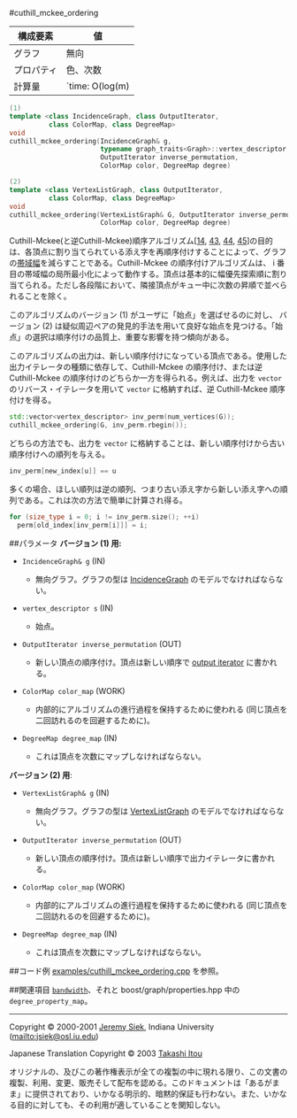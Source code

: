 #cuthill_mckee_ordering

| 構成要素 | 値 |
|----------|----|
| グラフ     | 無向 |
| プロパティ | 色、次数 |
| 計算量     | `time: O(log(m)|E|) where m = max { degree(v) | v in V }` |

```cpp
(1)
template <class IncidenceGraph, class OutputIterator,
          class ColorMap, class DegreeMap>
void 
cuthill_mckee_ordering(IncidenceGraph& g,
                       typename graph_traits<Graph>::vertex_descriptor s,
                       OutputIterator inverse_permutation, 
                       ColorMap color, DegreeMap degree)

(2)
template <class VertexListGraph, class OutputIterator, 
          class ColorMap, class DegreeMap>
void 
cuthill_mckee_ordering(VertexListGraph& G, OutputIterator inverse_permutation, 
                       ColorMap color, DegreeMap degree)
```

Cuthill-Mckee(と逆Cuthill-Mckee)順序アルゴリズム[[14](./bibliography.md#george81:__sparse_pos_def), [43](./bibliography.md#cuthill69:reducing_bandwith), [44](./bibliography.md#liu75:anal_cm_rcm), [45](./bibliography.md#george71:fem)]の目的は、各頂点に割り当てられている添え字を再順序付けすることによって、グラフの[帯域幅](./bandwidth.md)を減らすことである。Cuthill-Mckee の順序付けアルゴリズムは、 i 番目の帯域幅の局所最小化によって動作する。頂点は基本的に幅優先探索順に割り当てられる。ただし各段階において、隣接頂点がキュー中に次数の昇順で並べられることを除く。

このアルゴリズムのバージョン (1) がユーザに「始点」を選ばせるのに対し、 バージョン (2) は疑似周辺ペアの発見的手法を用いて良好な始点を見つける。「始点」の選択は順序付けの品質上、重要な影響を持つ傾向がある。

このアルゴリズムの出力は、新しい順序付けになっている頂点である。使用した出力イテレータの種類に依存して、Cuthill-Mckee の順序付け、または逆 Cuthill-Mckee の順序付けのどちらか一方を得られる。例えば、出力を `vector` のリバース・イテレータを用いて `vector` に格納すれば、逆 Cuthill-Mckee 順序付けを得る。

```cpp
std::vector<vertex_descriptor> inv_perm(num_vertices(G));
cuthill_mckee_ordering(G, inv_perm.rbegin());
```

どちらの方法でも、出力を `vector` に格納することは、新しい順序付けから古い順序付けへの順列を与える。

```cpp
inv_perm[new_index[u]] == u
```

多くの場合、ほしい順列は逆の順列、つまり古い添え字から新しい添え字への順列である。これは次の方法で簡単に計算され得る。

```cpp
for (size_type i = 0; i != inv_perm.size(); ++i)
  perm[old_index[inv_perm[i]]] = i;
```


##パラメータ
**バージョン (1) 用:**

- `IncidenceGraph& g`  (IN) 
	- 無向グラフ。グラフの型は [IncidenceGraph](./IncidenceGraph.md) のモデルでなければならない。

- `vertex_descriptor s`  (IN) 
	- 始点。

- `OutputIterator inverse_permutation`  (OUT) 
	- 新しい頂点の順序付け。頂点は新しい順序で [output iterator](http://www.sgi.com/tech/stl/OutputIterator.html) に書かれる。

- `ColorMap color_map`  (WORK) 
	- 内部的にアルゴリズムの進行過程を保持するために使われる (同じ頂点を二回訪れるのを回避するために)。

- `DegreeMap degree_map`  (IN) 
	- これは頂点を次数にマップしなければならない。


**バージョン (2) 用**:

- `VertexListGraph& g`  (IN) 
	- 無向グラフ。グラフの型は [VertexListGraph](./VertexListGraph.md) のモデルでなければならない。

- `OutputIterator inverse_permutation`  (OUT) 
	- 新しい頂点の順序付け。頂点は新しい順序で出力イテレータに書かれる。

- `ColorMap color_map`  (WORK) 
	- 内部的にアルゴリズムの進行過程を保持するために使われる (同じ頂点を二回訪れるのを回避するために)。

- `DegreeMap degree_map`  (IN) 
	- これは頂点を次数にマップしなければならない。


##コード例
[examples/cuthill_mckee_ordering.cpp](./examples/cuthill_mckee_ordering.cpp.md) を参照。


##関連項目
[`bandwidth`](./bandwidth.md)、それと boost/graph/properties.hpp 中の `degree_property_map`。


***
Copyright © 2000-2001 [Jeremy Siek](http://www.boost.org/doc/libs/1_31_0/people/jeremy_siek.htm), Indiana University (<mailto:jsiek@osl.iu.edu>)

Japanese Translation Copyright © 2003 [Takashi Itou](mailto:takashi-it@po6.nsk.ne.jp)

オリジナルの、及びこの著作権表示が全ての複製の中に現れる限り、この文書の複製、利用、変更、販売そして配布を認める。このドキュメントは「あるがまま」に提供されており、いかなる明示的、暗黙的保証も行わない。また、いかなる目的に対しても、その利用が適していることを関知しない。

